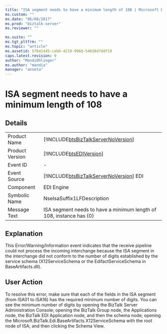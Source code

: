 ```yaml
---
title: "ISA segment needs to have a minimum length of 108 | Microsoft Docs"
ms.custom: ""
ms.date: "06/08/2017"
ms.prod: "biztalk-server"
ms.reviewer: ""

ms.suite: ""
ms.tgt_pltfrm: ""
ms.topic: "article"
ms.assetid: 57641445-cebb-4219-998d-54038d7ddf19
caps.latest.revision: 9
author: "MandiOhlinger"
ms.author: "mandia"
manager: "anneta"
---
```

# ISA segment needs to have a minimum length of 108
## Details  
  
|                 |                                                                                        |
|-----------------|----------------------------------------------------------------------------------------|
|  Product Name   |   [!INCLUDE[btsBizTalkServerNoVersion](../includes/btsbiztalkservernoversion-md.md)]   |
| Product Version |               [!INCLUDE[btsEDIVersion](../includes/btsediversion-md.md)]               |
|    Event ID     |                                           -                                            |
|  Event Source   | [!INCLUDE[btsBizTalkServerNoVersion](../includes/btsbiztalkservernoversion-md.md)] EDI |
|    Component    |                                       EDI Engine                                       |
|  Symbolic Name  |                               NseIsaSuffix1LFDescription                               |
|  Message Text   |          ISA segment needs to have a minimum length of 108, instance has {0}           |
  
## Explanation  
 This Error/Warning/Information event indicates that the receive pipeline could not process the incoming interchange because the ISA segment in the interchange did not conform to the number of digits established by the service schema (X12ServiceSchema or the EdifactServiceSchema in BaseArtifacts.dll).  
  
## User Action  
 To resolve this error, make sure that each of the fields in the ISA segment (from ISA01 to ISA16) has the required minimum number of digits. You can see the minimum number of digits by opening the BizTalk Server Administration Console; opening the BizTalk Group node, the Applications node, the BizTalk EDI Application node, and then the schema node; opening the Microsoft.BizTalk.Edi.BaseArtifacts.X12ServiceSchema with the root node of ISA; and then clicking the Schema View.